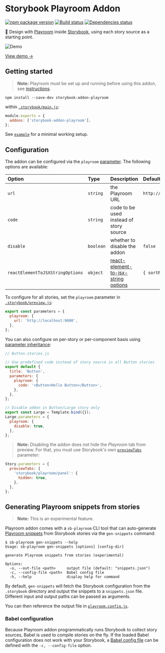 # Storybook Playroom Addon

[![npm package version](https://img.shields.io/npm/v/storybook-addon-playroom)](https://www.npmjs.com/package/storybook-addon-playroom)
[![Build status](https://img.shields.io/github/workflow/status/rbardini/storybook-addon-playroom/Main)](https://github.com/rbardini/storybook-addon-playroom/actions)
[![Dependencies status](https://img.shields.io/librariesio/release/npm/storybook-addon-playroom)](https://libraries.io/npm/storybook-addon-playroom)

🧩 Design with [Playroom](https://github.com/seek-oss/playroom) inside [Storybook](https://storybook.js.org), using each story source as a starting point.

![Demo](demo.gif)

[View demo →](https://storybook-addon-playroom.js.org)

## Getting started

> **Note:** Playroom must be set up and running before using this addon, see [instructions](https://github.com/seek-oss/playroom#getting-started).

```console
npm install --save-dev storybook-addon-playroom
```

within [`.storybook/main.js`](https://storybook.js.org/docs/react/configure/overview#configure-your-storybook-project):

```js
module.exports = {
  addons: ['storybook-addon-playroom'],
};
```

See [`example`](example) for a minimal working setup.

## Configuration

The addon can be configured via the `playroom` [parameter](https://storybook.js.org/docs/react/writing-stories/parameters). The following options are available:

| Option                           | Type      | Description                              | Default                 |
| :------------------------------- | :-------- | :--------------------------------------- | :---------------------- |
| `url`                            | `string`  | the Playroom URL                         | `http://localhost:9000` |
| `code`                           | `string`  | code to be used instead of story source  |                         |
| `disable`                        | `boolean` | whether to disable the addon             | `false`                 |
| `reactElementToJSXStringOptions` | `object`  | [react-element-to-jsx-string options][1] | `{ sortProps: false }`  |

To configure for all stories, set the `playroom` parameter in [`.storybook/preview.js`](https://storybook.js.org/docs/react/configure/overview#configure-story-rendering):

```js
export const parameters = {
  playroom: {
    url: 'http://localhost:9000',
  },
};
```

You can also configure on per-story or per-component basis using [parameter inheritance](https://storybook.js.org/docs/react/writing-stories/parameters#component-parameters):

```jsx
// Button.stories.js

// Use predefined code instead of story source in all Button stories
export default {
  title: 'Button',
  parameters: {
    playroom: {
      code: '<Button>Hello Button</Button>',
    },
  },
};

// Disable addon in Button/Large story only
export const Large = Template.bind({});
Large.parameters = {
  playroom: {
    disable: true,
  },
};
```

> **Note:** Disabling the addon does not hide the _Playroom_ tab from preview. For that, you must use Storybook's own [`previewTabs`](https://github.com/storybookjs/storybook/pull/9095) parameter:

```js
Story.parameters = {
  previewTabs: {
    'storybook/playroom/panel': {
      hidden: true,
    },
  },
};
```

## Generating Playroom snippets from stories

> **Note:** This is an experimental feature.

Playroom addon comes with a `sb-playroom` CLI tool that can auto-generate [Playroom snippets](https://github.com/seek-oss/playroom#snippets) from Storybook stories via the `gen-snippets` command:

```console
$ sb-playroom gen-snippets --help
Usage: sb-playroom gen-snippets [options] [config-dir]

generate Playroom snippets from stories (experimental)

Options:
  -o, --out-file <path>     output file (default: "snippets.json")
  -c, --config-file <path>  Babel config file
  -h, --help                display help for command
```

By default, `gen-snippets` will fetch the Storybook configuration from the `.storybook` directory and output the snippets to a `snippets.json` file. Different input and output paths can be passed as arguments.

You can then reference the output file in [`playroom.config.js`](https://github.com/seek-oss/playroom#getting-started).

### Babel configuration

Because Playroom addon programmatically runs Storybook to collect story sources, Babel is used to compile stories on the fly. If the loaded Babel configuration does not work with your Storybook, a [Babel config file](https://babeljs.io/docs/en/config-files) can be defined with the `-c, --config-file` option.

[1]: https://github.com/algolia/react-element-to-jsx-string#reactelementtojsxstringreactelement-options
